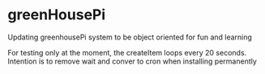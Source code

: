 # greenHousePi

Updating greenhousePi system to be object oriented for fun and learning

For testing only at the moment, the createItem loops every 20 seconds. Intention is to remove wait and conver to cron when installing permanently
